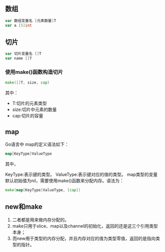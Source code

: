 <!--
 * @Date: 2022-01-26 14:08:16
 * @LastEditors: Szang
 * @LastEditTime: 2022-01-27 15:00:15
 * @FilePath: \hrt014pocky\readme.md
-->
## 数组
```go
var 数组变量名 [元素数量]T
var a [5]int
```

## 切片
```go
var 切片变量名 []T
var name []T
```
### 使用make()函数构造切片
```go
make([]T, size, cap)
```
其中：
- T:切片的元素类型
- size:切片中元素的数量
- cap:切片的容量
## map
Go语言中 map的定义语法如下：
```go
map[KeyType]ValueType
```
其中，

KeyType:表示键的类型。
ValueType:表示键对应的值的类型。
map类型的变量默认初始值为nil，需要使用make()函数来分配内存。语法为：
```go
make(map[KeyType]ValueType, [cap])
```

## new和make
1. 二者都是用来做内存分配的。
2. make只用于slice、map以及channel的初始化，返回的还是这三个引用类型本身；
3. 而new用于类型的内存分配，并且内存对应的值为类型零值，返回的是指向类型的指针。